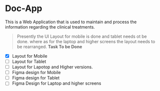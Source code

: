 # Doc-App
This is a Web Application that is used to maintain and process the information regarding the clinical treatments.
>Presently the UI Layout for mobile is done and tablet needs ot be done. where as for the laptop and higher screens the layout needs to be rearranged.
**Task To be Done**
- [x] Layout for Mobile
- [ ] Layout for Tablet
- [ ] Layout for Lapotop and Higher versions.
- [ ] Figma design for Mobile
- [ ] Figma design for Tablet
- [ ] Figma Design for Laptop and higher screens
